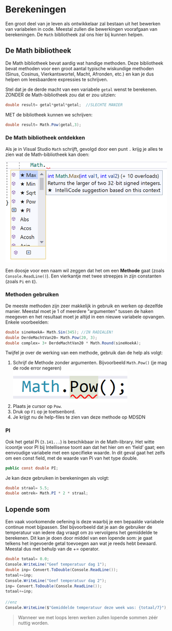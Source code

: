 
# Berekeningen

Een groot deel van je leven als ontwikkelaar zal bestaan uit het bewerken van variabelen in code. Meestal zullen die bewerkingen voorafgaan van berekeningen. De ``Math`` bibliotheek zal ons hier bij kunnen helpen.


## De Math bibliotheek
De Math bibliotheek bevat aardig wat handige methoden. Deze bibliotheek bevat methoden voor een groot aantal typische wiskundige methoden (Sinus, Cosinus, Vierkantswortel, Macht, Afronden, etc.) en kan je dus helpen om leesbaardere expressies te schrijven.

Stel dat je de derde macht van een variabele ``getal`` wenst te berekenen. ZONDER de Math-bibliotheek zou dat er zou uitzien:
```csharp
double result= getal*getal*getal;  //SLECHTE MANIER
```

MET de bibliotheek kunnen we schrijven:
```csharp
double result= Math.Pow(getal,3);
```

### De Math bibliotheek ontdekken

Als je in Visual Studio ``Math`` schrijft, gevolgd door een punt ``.`` krijg je alles te zien wat de Math-bibliotheek kan doen:


![](../assets/4_methoden/methoden3.png)


Een doosje voor een naam wil zeggen dat het om een **Methode** gaat (zoals ``Console.ReadLine()``). Een vierkantje met twee streepjes in zijn constanten (zoals ``Pi`` en ``E``).

### Methoden gebruiken

De meeste methoden zijn zeer makkelijk in gebruik en werken op dezelfde manier. Meestal moet je 1 of meerdere "argumenten" tussen de haken meegeven en het resultaat moet je altijd in een nieuwe variabele opvangen. Enkele voorbeelden:
```csharp
double sineHoekA= Math.Sin(345); //IN RADIALEN!
double DerdeMachtVan20= Math.Pow(20, 3);
double complex= 3+ DerdeMachtVan20 * Math.Round(sineHoekA);
```

Twijfel je over de werking van een methode, gebruik dan de help als volgt:

1. Schrijf de Methode zonder argumenten. Bijvoorbeeld ``Math.Pow()`` (je mag de rode error negeren) ![](../assets/4_methoden/math.png)
2. Plaats je cursor op ``Pow``.
3. Druk op ``F1`` op je toetsenbord.
4. Je krijgt nu de help-files te zien van deze methode op MDSDN

### PI

Ook het getal Pi  (``3.141...``) is beschikbaar in de Math-library. Het witte icoontje voor PI bij Intellisense toont aan dat het hier om en ‘field’ gaat; een eenvoudige variabele met een specifieke waarde. In dit geval gaat het zelfs om een const field, met de waarde van Pi van het type double.

```csharp
public const double PI;
```

Je kan deze gebruiken in berekeningen als volgt:
```csharp
double straal= 5.5;
double omtrek= Math.PI * 2 * straal;
```

## Lopende som
Een vaak voorkomende oefening is deze waarbij je een bepaalde variabele continue moet bijpassen. Stel bijvoorbeeld dat je aan de gebruiker de temperatuur van iedere dag vraagt om zo vervolgens het gemiddelde te berekenen. Dit kan je doen door middel van een lopende som: je gaat telkens het ingevoerde getal toevoegen aan wat je reeds hebt bewaard. Meestal dus met behulp van de += operator.

```csharp
double totaal= 0.0;
Console.WriteLine("Geef temperatuur dag 1");
double inp= Convert.ToDouble(Console.ReadLine());
totaal+=inp;
Console.WriteLine("Geef temperatuur dag 2");
inp= Convert.ToDouble(Console.ReadLine());
totaal+=inp;

//enz
Console.WriteLine($"Gemiddelde temperatuur deze week was: {totaal/7}");
```
> Wanneer we met loops leren werken zullen lopende sommen zéér nuttig worden. 
